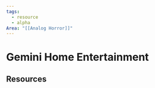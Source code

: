 ```yaml
---
tags:
  - resource
  - alpha
Area: "[[Analog Horror]]"
---
```


# Gemini Home Entertainment


## Resources


